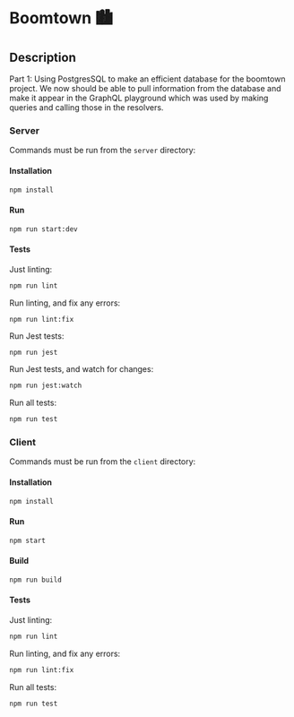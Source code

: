 # Boomtown 🏙

## Description 

Part 1: Using PostgresSQL to make an efficient database for the boomtown project. We now should be able to pull information from the database and make it appear in the GraphQL playground which was used by making queries and calling those in the resolvers. 


### Server

Commands must be run from the `server` directory:

#### Installation

```bash
npm install
```

#### Run

```bash
npm run start:dev
```

#### Tests

Just linting:

```bash
npm run lint
```

Run linting, and fix any errors:

```bash
npm run lint:fix
```

Run Jest tests:

```
npm run jest
```

Run Jest tests, and watch for changes:

```bash
npm run jest:watch
```

Run all tests:

```bash
npm run test
```

### Client

Commands must be run from the `client` directory:

#### Installation

```bash
npm install
```

#### Run

```bash
npm start
```

#### Build

```bash
npm run build
```

#### Tests

Just linting:

```bash
npm run lint
```

Run linting, and fix any errors:

```bash
npm run lint:fix
```

Run all tests:

```bash
npm run test
```


